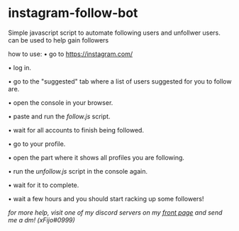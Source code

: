 # instagram-follow-bot
Simple javascript script to automate following users and unfollwer users. can be used to help gain followers


how to use:
• go to https://instagram.com/

• log in.

• go to the "suggested" tab where a list of users suggested for you to follow are.

• open the console in your browser.

• paste and run the *follow.js* script.

• wait for all accounts to finish being followed.

• go to your profile.

• open the part where it shows all profiles you are following.

• run the *unfollow.js* script in the console again.

• wait for it to complete.

• wait a few hours and you should start racking up some followers!


*for more help, visit one of my discord servers on my [front page](https://github.com/xFijo) and send me a dm! (xFijo#0999)*
